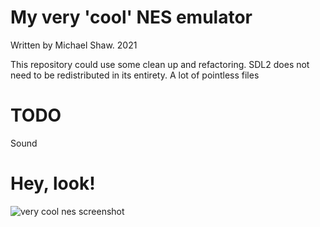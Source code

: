 # My very 'cool' NES emulator

Written by Michael Shaw. 2021

This repository could use some clean up and refactoring. SDL2 does not need to be redistributed in its entirety. A lot of pointless files

# TODO
Sound

# Hey, look!

![very cool nes screenshot](https://michaelsshaw.com/public/nes-01.png)


